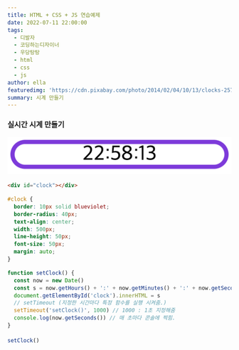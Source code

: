 ```yaml
---
title: HTML + CSS + JS 연습예제
date: 2022-07-11 22:00:00
tags:
  - 디발자
  - 코딩하는디자이너
  - 우당탕탕
  - html
  - css
  - js
author: ella
featuredimg: 'https://cdn.pixabay.com/photo/2014/02/04/10/13/clocks-257911_1280.jpg'
summary: 시계 만들기
---
```


### 실시간 시계 만들기

<img src="/assets/img/desiloper/clock.png">

```html
<div id="clock"></div>
```

```css
#clock {
  border: 10px solid blueviolet;
  border-radius: 40px;
  text-align: center;
  width: 500px;
  line-height: 50px;
  font-size: 50px;
  margin: auto;
}
```

```js
function setClock() {
  const now = new Date()
  const s = now.getHours() + ':' + now.getMinutes() + ':' + now.getSeconds()
  document.getElementById('clock').innerHTML = s
  // setTimeout (지정한 시간마다 특정 함수를 실행 시켜줌.)
  setTimeout('setClock()', 1000) // 1000 : 1초 지정해줌
  console.log(now.getSeconds()) // 매 초마다 콘솔에 찍힘.
}

setClock()
```
